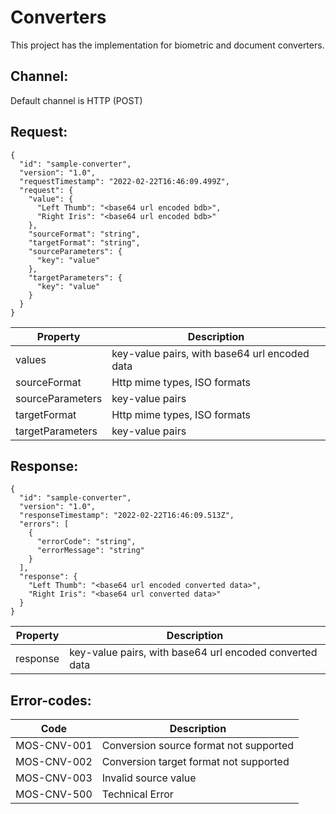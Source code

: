 # Converters

This project has the implementation for biometric and document converters.

## Channel:
Default channel is HTTP (POST)

## Request:
```
{
  "id": "sample-converter",
  "version": "1.0",
  "requestTimestamp": "2022-02-22T16:46:09.499Z",
  "request": {
    "value": {
      "Left Thumb": "<base64 url encoded bdb>",
      "Right Iris": "<base64 url encoded bdb>"
    },
    "sourceFormat": "string",
    "targetFormat": "string",
    "sourceParameters": {
      "key": "value"
    },
    "targetParameters": {
      "key": "value"
    }
  }
}
```

| Property | Description |
| -------- | ------------|
| values | key-value pairs, with base64 url encoded data |
| sourceFormat | Http mime types, ISO formats |
| sourceParameters | key-value pairs |
| targetFormat |  Http mime types, ISO formats |
| targetParameters | key-value pairs |

## Response:
```
{
  "id": "sample-converter",
  "version": "1.0",
  "responseTimestamp": "2022-02-22T16:46:09.513Z",
  "errors": [
    {
      "errorCode": "string",
      "errorMessage": "string"
    }
  ],
  "response": {
    "Left Thumb": "<base64 url encoded converted data>",
    "Right Iris": "<base64 url converted data>"
  }
}
```

| Property | Description |
| -------- | ------------|
| response | key-value pairs, with base64 url encoded converted data |

## Error-codes:

|     Code    |          Description                  |
| ------------| --------------------------------------|
| MOS-CNV-001 | Conversion source format not supported|
| MOS-CNV-002 | Conversion target format not supported|
| MOS-CNV-003 | Invalid source value|
| MOS-CNV-500 | Technical Error|


